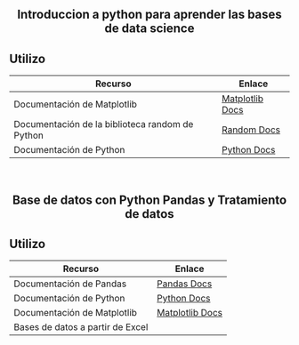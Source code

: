 <h2 align = center>Introduccion a python para aprender las bases de data science <h2>

## **Utilizo**

| Recurso                                    | Enlace                                           |
| ------------------------------------------ | ------------------------------------------------- |
| Documentación de Matplotlib                | [Matplotlib Docs](https://matplotlib.org/stable/users/index.html) |
| Documentación de la biblioteca random de Python | [Random Docs](https://docs.python.org/3/library/random.html) |
| Documentación de Python                    | [Python Docs](https://docs.python.org/3/)           |

</br>

<h2 align=center>Base de datos con Python Pandas y Tratamiento de datos</h2>

## **Utilizo**


| Recurso                                    | Enlace                                           |
| ------------------------------------------ | ------------------------------------------------- |
| Documentación de Pandas                    | [Pandas Docs](https://pandas.pydata.org/docs/)    |
| Documentación de Python                    | [Python Docs](https://docs.python.org/3/)           |
| Documentación de Matplotlib                | [Matplotlib Docs](https://matplotlib.org/stable/users/index.html) |
| Bases de datos a partir de Excel           |                                                 |
